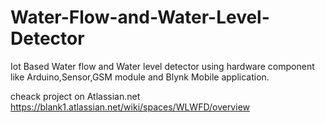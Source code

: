 # Water-Flow-and-Water-Level-Detector
Iot Based Water flow and Water level detector using hardware component like Arduino,Sensor,GSM module and Blynk Mobile application.

cheack project on Atlassian.net
https://blank1.atlassian.net/wiki/spaces/WLWFD/overview
